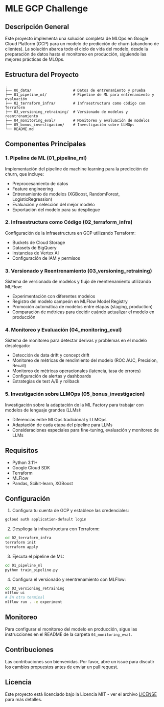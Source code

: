 # MLE GCP Challenge

## Descripción General

Este proyecto implementa una solución completa de MLOps en Google Cloud Platform (GCP) para un modelo de predicción de churn (abandono de clientes). La solución abarca todo el ciclo de vida del modelo, desde la preparación de datos hasta el monitoreo en producción, siguiendo las mejores prácticas de MLOps.

## Estructura del Proyecto

```
.
├── 00_data/                   # Datos de entrenamiento y prueba
├── 01_pipeline_ml/            # Pipeline de ML para entrenamiento y evaluación
├── 02_terraform_infra/        # Infraestructura como código con Terraform
├── 03_versioning_retraining/  # Versionado de modelos y reentrenamiento
├── 04_monitoring_eval/        # Monitoreo y evaluación de modelos
├── 05_bonus_investigacion/    # Investigación sobre LLMOps
└── README.md                 
```

## Componentes Principales

### 1. Pipeline de ML (01_pipeline_ml)

Implementación del pipeline de machine learning para la predicción de churn, que incluye:

- Preprocesamiento de datos
- Feature engineering
- Entrenamiento de modelos (XGBoost, RandomForest, LogisticRegression)
- Evaluación y selección del mejor modelo
- Exportación del modelo para su despliegue

### 2. Infraestructura como Código (02_terraform_infra)

Configuración de la infraestructura en GCP utilizando Terraform:

- Buckets de Cloud Storage
- Datasets de BigQuery
- Instancias de Vertex AI
- Configuración de IAM y permisos

### 3. Versionado y Reentrenamiento (03_versioning_retraining)

Sistema de versionado de modelos y flujo de reentrenamiento utilizando MLFlow:

- Experimentación con diferentes modelos
- Registro del modelo campeón en MLFlow Model Registry
- Promoción automática de modelos entre etapas (staging, production)
- Comparación de métricas para decidir cuándo actualizar el modelo en producción

### 4. Monitoreo y Evaluación (04_monitoring_eval)

Sistema de monitoreo para detectar derivas y problemas en el modelo desplegado:

- Detección de data drift y concept drift
- Monitoreo de métricas de rendimiento del modelo (ROC AUC, Precision, Recall)
- Monitoreo de métricas operacionales (latencia, tasa de errores)
- Configuración de alertas y dashboards
- Estrategias de test A/B y rollback

### 5. Investigación sobre LLMOps (05_bonus_investigacion)

Investigación sobre la adaptación de la ML Factory para trabajar con modelos de lenguaje grandes (LLMs):

- Diferencias entre MLOps tradicional y LLMOps
- Adaptación de cada etapa del pipeline para LLMs
- Consideraciones especiales para fine-tuning, evaluación y monitoreo de LLMs

## Requisitos

- Python 3.11+
- Google Cloud SDK
- Terraform
- MLFlow
- Pandas, Scikit-learn, XGBoost

## Configuración

1. Configura tu cuenta de GCP y establece las credenciales:

```bash
gcloud auth application-default login
```

2. Despliega la infraestructura con Terraform:

```bash
cd 02_terraform_infra
terraform init
terraform apply
```

3. Ejecuta el pipeline de ML:

```bash
cd 01_pipeline_ml
python train_pipeline.py
```

4. Configura el versionado y reentrenamiento con MLFlow:

```bash
cd 03_versioning_retraining
mlflow ui
# En otra terminal
mlflow run . -e experiment
```

## Monitoreo

Para configurar el monitoreo del modelo en producción, sigue las instrucciones en el README de la carpeta `04_monitoring_eval`.

## Contribuciones

Las contribuciones son bienvenidas. Por favor, abre un issue para discutir los cambios propuestos antes de enviar un pull request.

## Licencia

Este proyecto está licenciado bajo la Licencia MIT - ver el archivo [LICENSE](LICENSE) para más detalles.
